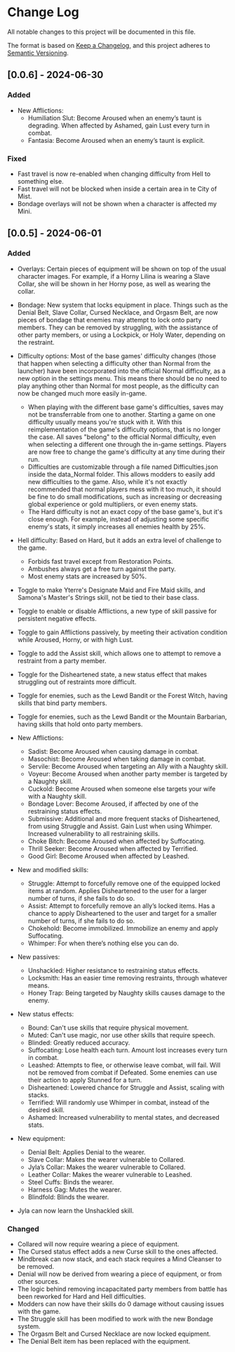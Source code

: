 # Change Log

All notable changes to this project will be documented in this file.

The format is based on [Keep a Changelog](https://keepachangelog.com/en/1.1.0/),
and this project adheres to [Semantic Versioning](https://semver.org/spec/v2.0.0.html).

## [0.0.6] - 2024-06-30

### Added

- New Afflictions:
    - Humiliation Slut: Become Aroused when an enemy’s taunt is degrading. When affected by Ashamed, gain Lust every turn in combat.
    - Fantasia: Become Aroused when an enemy’s taunt is explicit.

### Fixed

- Fast travel is now re-enabled when changing difficulty from Hell to something else.
- Fast travel will not be blocked when inside a certain area in te City of Mist.
- Bondage overlays will not be shown when a character is affected my Mini.

## [0.0.5] - 2024-06-01

### Added

- Overlays: Certain pieces of equipment will be shown on top of the usual character images. For example, if a Horny Lilina is wearing a Slave Collar, she will be shown in her Horny pose, as well as wearing the collar.
- Bondage: New system that locks equipment in place. Things such as the Denial Belt, Slave Collar, Cursed Necklace, and Orgasm Belt, are now pieces of bondage that enemies may attempt to lock onto party members. They can be removed by struggling, with the assistance of other party members, or using a Lockpick, or Holy Water, depending on the restraint.
- Difficulty options: Most of the base games' difficulty changes (those that happen when selecting a difficulty other than Normal from the launcher) have been incorporated into the official Normal difficulty, as a new option in the settings menu. This means there should be no need to play anything other than Normal for most people, as the difficulty can now be changed much more easily in-game.
    - When playing with the different base game's difficulties, saves may not be transferrable from one to another. Starting a game on one difficulty usually means you're stuck with it. With this reimplementation of the game's difficulty options, that is no longer the case. All saves "belong" to the official Normal difficulty, even when selecting a different one through the in-game settings. Players are now free to change the game's difficulty at any time during their run.
    - Difficulties are customizable through a file named Difficulties.json inside the data_Normal folder. This allows modders to easily add new difficulties to the game. Also, while it's not exactly recommended that normal players mess with it too much, it should be fine to do small modifications, such as increasing or decreasing global experience or gold multipliers, or even enemy stats.
    - The Hard difficulty is not an exact copy of the base game's, but it's close enough. For example, instead of adjusting some specific enemy's stats, it simply increases all enemies health by 25%.

- Hell difficulty: Based on Hard, but it adds an extra level of challenge to the game.
    - Forbids fast travel except from Restoration Points.
    - Ambushes always get a free turn against the party.
    - Most enemy stats are increased by 50%.

- Toggle to make Yterre's Designate Maid and Fire Maid skills, and Samona's Master's Strings skill, not be tied to their base class.
- Toggle to enable or disable Afflictions, a new type of skill passive for persistent negative effects.
- Toggle to gain Afflictions passively, by meeting their activation condition while Aroused, Horny, or with high Lust.
- Toggle to add the Assist skill, which allows one to attempt to remove a restraint from a party member.
- Toggle for the Disheartened state, a new status effect that makes struggling out of restraints more difficult.
- Toggle for enemies, such as the Lewd Bandit or the Forest Witch, having skills that bind party members.
- Toggle for enemies, such as the Lewd Bandit or the Mountain Barbarian, having skills that hold onto party members.

- New Afflictions:
    - Sadist: Become Aroused when causing damage in combat. 
    - Masochist: Become Aroused when taking damage in combat. 
    - Servile: Become Aroused when targeting an Ally with a Naughty skill. 
    - Voyeur: Become Aroused when another party member is targeted by a Naughty skill. 
    - Cuckold: Become Aroused when someone else targets your wife with a Naughty skill. 
    - Bondage Lover: Become Aroused, if affected by one of the restraining status effects. 
    - Submissive: Additional and more frequent stacks of Disheartened, from using Struggle and Assist. Gain Lust when using Whimper. Increased vulnerability to all restraining skills. 
    - Choke Bitch: Become Aroused when affected by Suffocating. 
    - Thrill Seeker: Become Aroused when affected by Terrified. 
    - Good Girl: Become Aroused when affected by Leashed.

- New and modified skills:
    - Struggle: Attempt to forcefully remove one of the equipped locked items at random. Applies Disheartened to the user for a larger number of turns, if she fails to do so.
    - Assist: Attempt to forcefully remove an ally’s locked items. Has a chance to apply Disheartened to the user and target for a smaller number of turns, if she fails to do so.
    - Chokehold: Become immobilized. Immobilize an enemy and apply Suffocating.
    - Whimper: For when there’s nothing else you can do.

- New passives:
    - Unshackled: Higher resistance to restraining status effects. 
    - Locksmith: Has an easier time removing restraints, through whatever means. 
    - Honey Trap: Being targeted by Naughty skills causes damage to the enemy.

- New status effects:
    - Bound: Can't use skills that require physical movement. 
    - Muted: Can't use magic, nor use other skills that require speech. 
    - Blinded: Greatly reduced accuracy. 
    - Suffocating: Lose health each turn. Amount lost increases every turn in combat. 
    - Leashed: Attempts to flee, or otherwise leave combat, will fail. Will not be removed from combat if Defeated. Some enemies can use their action to apply Stunned for a turn. 
    - Disheartened: Lowered chance for Struggle and Assist, scaling with stacks. 
    - Terrified: Will randomly use Whimper in combat, instead of the desired skill. 
    - Ashamed: Increased vulnerability to mental states, and decreased stats.

- New equipment:
    - Denial Belt: Applies Denial to the wearer.
    - Slave Collar: Makes the wearer vulnerable to Collared. 
    - Jyla’s Collar: Makes the wearer vulnerable to Collared. 
    - Leather Collar: Makes the wearer vulnerable to Leashed. 
    - Steel Cuffs: Binds the wearer. 
    - Harness Gag: Mutes the wearer. 
    - Blindfold: Blinds the wearer.

- Jyla can now learn the Unshackled skill.

### Changed

- Collared will now require wearing a piece of equipment.
- The Cursed status effect adds a new Curse skill to the ones affected.
- Mindbreak can now stack, and each stack requires a Mind Cleanser to be removed.
- Denial will now be derived from wearing a piece of equipment, or from other sources.
- The logic behind removing incapacitated party members from battle has been reworked for Hard and Hell difficulties.
- Modders can now have their skills do 0 damage without causing issues with the game.
- The Struggle skill has been modified to work with the new Bondage system.
- The Orgasm Belt and Cursed Necklace are now locked equipment.
- The Denial Belt item has been replaced with the equipment.